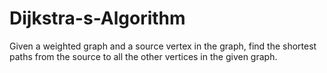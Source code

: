 # Dijkstra-s-Algorithm
Given a weighted graph and a source vertex in the graph, find the shortest paths from the source to all the other vertices in the given graph.

